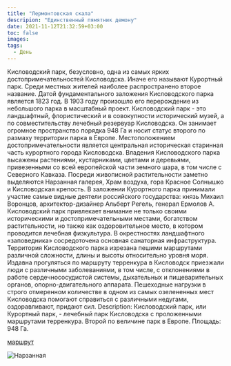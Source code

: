 ```yaml
---
title: "Лермонтовская скала"
descripion: "Единственный пямятник демону"
date: 2021-11-12T21:32:59+03:00
toc: false
images:
tags:
  - День
---
```


Кисловодский парк, безусловно, одна из самых ярких достопримечательностей Кисловодска. Иначе его называют Курортный парк. Среди местных жителей наиболее распространено второе название. Датой фундаментального заложения Кисловодского парка является 1823 год. В 1903 году произошло его перерождение из небольшого парка в масштабный проект.
Кисловодский парк - это ландшафтный, флористический и в совокупности исторический музей, а по совместительству лечебный резервуар Кисловодска. Он занимает огромное пространство порядка 948 Га и носит статус второго по размаху территории парка в Европе. Местоположением достопримечательности является центральная историческая старинная часть курортного города Кисловодска.
Владения Кисловодского парка высажены растениями, кустарниками, цветами и деревьями, привезенными со всей европейской части земного шара, в том числе с Северного Кавказа. Посреди живописной растительности заметно выделяются Нарзанная галерея, Храм воздуха, гора Красное Солнышко и Кисловодская крепость. В заложении Курортного парка принимали участие самые видные деятели российского государства: князь Михаил Воронцов, архитектор-дизайнер Альберт Регель, генерал Ермолов А.
Кисловодский парк привлекает внимание не только своими историческими и достопримечательными местами, богатством растительности, но также как оздоровительное место, в котором проводится лечебная физкультура. В окрестностях ландшафтного «заповедника» сосредоточена основная санаторная инфраструктура. Территория Кисловодского парка изрезана пешими маршрутами различной сложности, длины и высоты относительно уровня моря. Издавна прогуляться по маршруту терренкура в Кисловодск приезжали люди с различными заболеваниями, в том числе, с отклонениями в работе сердечнососудистой системы, дыхательных и пищеварительных органов, опорно-двигательного аппарата. Пешеходные нагрузки в строго отмеренном количестве в одном из самых озелененных мест Кисловодска помогают справиться с различными недугами, оздоравливают, придают сил.
Description:
Кисловодский парк, или Курортный парк, - лечебный парк Кисловодска с проложенными маршрутами терренкура. Второй по величине парк в Европе. Площадь: 948 Га.

[маршрут](https://goo.gl/maps/7KsaETLYDSojFPqF9)

![Нарзанная](/img/lermontovskaya-skala-700x468.jpg)

